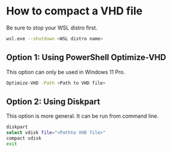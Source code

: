 # How to compact a VHD file

Be sure to stop your WSL distro first.
```sh
wsl.exe --shutdown <WSL distro name>
```

## Option 1: Using PowerShell Optimize-VHD
This option can only be used in Windows 11 Pro.

```sh
Optimize-VHD -Path <Path to VHD file>
```


## Option 2: Using Diskpart
This option is more general. It can be run from command line.

```sh
diskpart
select vdisk file="<Pathto VHD file>"
compact vdisk
exit
```

